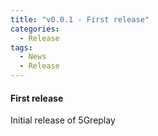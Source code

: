```yaml
---
title: "v0.0.1 - First release"
categories:
  - Release
tags:
  - News
  - Release
---
```


#### First release

Initial release of 5Greplay